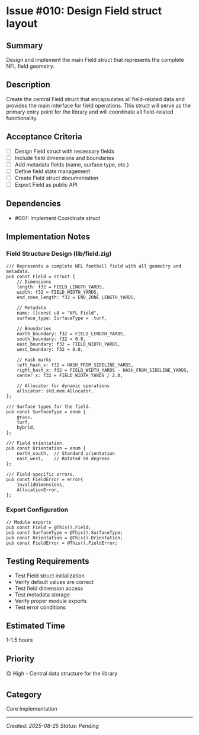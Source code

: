 # Issue #010: Design Field struct layout

## Summary
Design and implement the main Field struct that represents the complete NFL field geometry.

## Description
Create the central Field struct that encapsulates all field-related data and provides the main interface for field operations. This struct will serve as the primary entry point for the library and will coordinate all field-related functionality.

## Acceptance Criteria
- [ ] Design Field struct with necessary fields
- [ ] Include field dimensions and boundaries
- [ ] Add metadata fields (name, surface type, etc.)
- [ ] Define field state management
- [ ] Create Field struct documentation
- [ ] Export Field as public API

## Dependencies
- #007: Implement Coordinate struct

## Implementation Notes

### Field Structure Design (lib/field.zig)
```zig
/// Represents a complete NFL football field with all geometry and metadata.
pub const Field = struct {
    // Dimensions
    length: f32 = FIELD_LENGTH_YARDS,
    width: f32 = FIELD_WIDTH_YARDS,
    end_zone_length: f32 = END_ZONE_LENGTH_YARDS,
    
    // Metadata
    name: []const u8 = "NFL Field",
    surface_type: SurfaceType = .turf,
    
    // Boundaries
    north_boundary: f32 = FIELD_LENGTH_YARDS,
    south_boundary: f32 = 0.0,
    east_boundary: f32 = FIELD_WIDTH_YARDS,
    west_boundary: f32 = 0.0,
    
    // Hash marks
    left_hash_x: f32 = HASH_FROM_SIDELINE_YARDS,
    right_hash_x: f32 = FIELD_WIDTH_YARDS - HASH_FROM_SIDELINE_YARDS,
    center_x: f32 = FIELD_WIDTH_YARDS / 2.0,
    
    // Allocator for dynamic operations
    allocator: std.mem.Allocator,
};

/// Surface types for the field.
pub const SurfaceType = enum {
    grass,
    turf,
    hybrid,
};

/// Field orientation.
pub const Orientation = enum {
    north_south,  // Standard orientation
    east_west,    // Rotated 90 degrees
};

/// Field-specific errors.
pub const FieldError = error{
    InvalidDimensions,
    AllocationError,
};
```

### Export Configuration
```zig
// Module exports
pub const Field = @This().Field;
pub const SurfaceType = @This().SurfaceType;
pub const Orientation = @This().Orientation;
pub const FieldError = @This().FieldError;
```

## Testing Requirements
- Test Field struct initialization
- Verify default values are correct
- Test field dimension access
- Test metadata storage
- Verify proper module exports
- Test error conditions

## Estimated Time
1-1.5 hours

## Priority
🟡 High - Central data structure for the library

## Category
Core Implementation

---
*Created: 2025-08-25*
*Status: Pending*